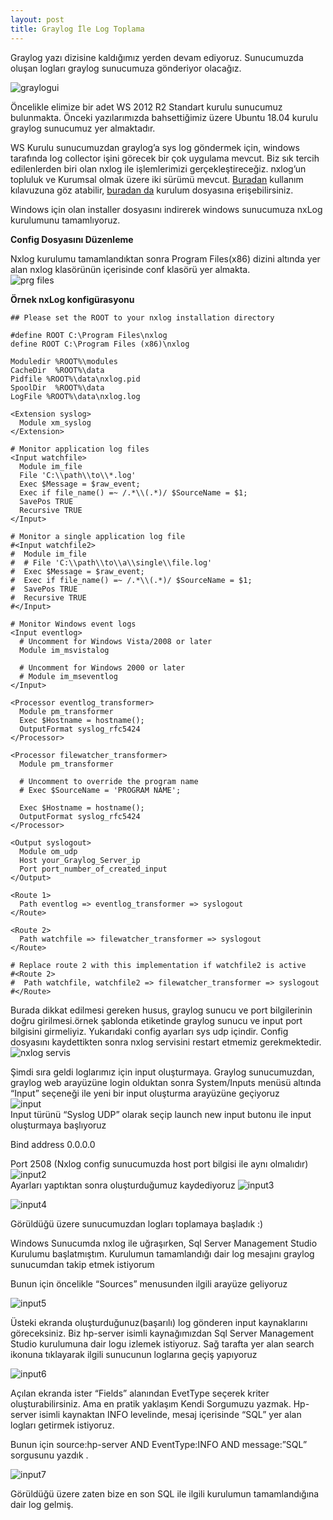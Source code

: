 ```yaml
---
layout: post
title: Graylog İle Log Toplama
---  
```

Graylog yazı dizisine kaldığımız yerden devam ediyoruz. Sunucumuzda oluşan logları graylog sunucumuza gönderiyor olacağız.    
  
![graylogui](/images/graylogui2.jpeg) 
  
Öncelikle elimize bir adet WS 2012 R2 Standart kurulu sunucumuz bulunmakta. Önceki yazılarımızda bahsettiğimiz üzere Ubuntu 18.04 kurulu graylog sunucumuz yer almaktadır.

WS Kurulu sunucumuzdan graylog’a sys log göndermek için, windows tarafında log collector işini görecek bir çok uygulama mevcut. Biz  sık tercih edilenlerden biri olan nxlog ile işlemlerimizi gerçekleştireceğiz. nxlog’un topluluk ve Kurumsal olmak üzere iki sürümü mevcut. 
<a href="https://nxlog.co/documentation/nxlog-user-guide-full#architecture">Buradan</a> kullanım kılavuzuna göz atabilir, <a href="https://nxlog.co/products/nxlog-community-edition/download"> buradan da</a> kurulum dosyasına erişebilirsiniz.  

Windows için olan installer dosyasını indirerek windows sunucumuza nxLog kurulumunu tamamlıyoruz.  
  
  **Config Dosyasını Düzenleme**

Nxlog kurulumu tamamlandıktan sonra Program Files(x86) dizini altında yer alan nxlog klasörünün içerisinde conf klasörü yer almakta.  
![prg files](/images/files.png)  

**Örnek nxLog konfigürasyonu** 
```
## Please set the ROOT to your nxlog installation directory

#define ROOT C:\Program Files\nxlog
define ROOT C:\Program Files (x86)\nxlog

Moduledir %ROOT%\modules
CacheDir  %ROOT%\data
Pidfile %ROOT%\data\nxlog.pid
SpoolDir  %ROOT%\data
LogFile %ROOT%\data\nxlog.log

<Extension syslog>
  Module xm_syslog  
</Extension>

# Monitor application log files
<Input watchfile>
  Module im_file
  File 'C:\\path\\to\\*.log'
  Exec $Message = $raw_event;
  Exec if file_name() =~ /.*\\(.*)/ $SourceName = $1;
  SavePos TRUE  
  Recursive TRUE
</Input>

# Monitor a single application log file
#<Input watchfile2>
#  Module im_file
#  # File 'C:\\path\\to\\a\\single\\file.log'
#  Exec $Message = $raw_event;
#  Exec if file_name() =~ /.*\\(.*)/ $SourceName = $1;
#  SavePos TRUE  
#  Recursive TRUE
#</Input>

# Monitor Windows event logs
<Input eventlog>
  # Uncomment for Windows Vista/2008 or later 
  Module im_msvistalog
  
  # Uncomment for Windows 2000 or later
  # Module im_mseventlog
</Input>

<Processor eventlog_transformer>
  Module pm_transformer
  Exec $Hostname = hostname();
  OutputFormat syslog_rfc5424  
</Processor>

<Processor filewatcher_transformer>
  Module pm_transformer
  
  # Uncomment to override the program name
  # Exec $SourceName = 'PROGRAM NAME';
    
  Exec $Hostname = hostname();
  OutputFormat syslog_rfc5424
</Processor>

<Output syslogout>
  Module om_udp
  Host your_Graylog_Server_ip
  Port port_number_of_created_input
</Output>

<Route 1>
  Path eventlog => eventlog_transformer => syslogout
</Route>

<Route 2>
  Path watchfile => filewatcher_transformer => syslogout
</Route>

# Replace route 2 with this implementation if watchfile2 is active
#<Route 2>
#  Path watchfile, watchfile2 => filewatcher_transformer => syslogout
#</Route>
```

Burada dikkat edilmesi gereken husus, graylog sunucu ve port bilgilerinin doğru girilmesi.örnek şablonda <Output> etiketinde graylog sunucu ve input port bilgisini girmeliyiz. Yukarıdaki config ayarları sys udp içindir. Config dosyasını kaydettikten sonra nxlog servisini restart etmemiz gerekmektedir.  
  ![nxlog servis](/images/nxlogservis.png)  
  
  Şimdi sıra geldi loglarımız için input oluşturmaya. Graylog sunucumuzdan, graylog web arayüzüne login olduktan sonra System/Inputs menüsü altında “Input” seçeneği ile yeni bir input oluşturma arayüzüne geçiyoruz  
  ![input](/images/input.png)  
  Input türünü “Syslog UDP” olarak seçip launch new input butonu ile input oluşturmaya başlıyoruz

Bind address 0.0.0.0

Port 2508 (Nxlog config sunucumuzda host port bilgisi ile aynı olmalıdır)  
![input2](/images/input2.png)  
Ayarları yaptıktan sonra oluşturduğumuz  kaydediyoruz
![input3](images/input3.png)  

  
  ![input4](/images/input4.png)  
  
  Görüldüğü üzere sunucumuzdan logları toplamaya başladık :)

Windows Sunucumda nxlog ile uğraşırken, Sql Server Management Studio Kurulumu başlatmıştım. Kurulumun tamamlandığı dair log mesajını graylog sunucumdan takip etmek istiyorum

Bunun için öncelikle “Sources” menusunden ilgili arayüze geliyoruz  

![input5](/images/input5.png)  

Üsteki ekranda oluşturduğunuz(başarılı) log gönderen input kaynaklarını göreceksiniz. Biz hp-server isimli kaynağımızdan Sql Server Management Studio kurulumuna dair logu izlemek istiyoruz. Sağ tarafta yer alan search ikonuna tıklayarak ilgili sunucunun loglarına geçiş yapıyoruz

   ![input6](/images/input6.png)  
   
   Açılan ekranda ister “Fields” alanından EvetType seçerek kriter oluşturabilirsiniz. Ama en pratik yaklaşım Kendi Sorgumuzu yazmak. Hp-server isimli kaynaktan INFO levelinde, mesaj içerisinde “SQL” yer alan logları getirmek istiyoruz.  

Bunun için source:hp\-server AND EventType:INFO AND message:”SQL” sorgusunu yazdık .

![input7](/images/input7.png)  
  
  Görüldüğü üzere zaten bize en son SQL ile ilgili kurulumun tamamlandığına dair log gelmiş.

    
